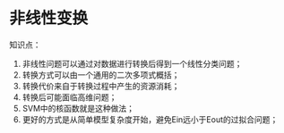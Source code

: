 # 非线性变换

知识点：
1. 非线性问题可以通过对数据进行转换后得到一个线性分类问题；
2. 转换方式可以由一个通用的二次多项式概括；
3. 转换代价来自于转换过程中产生的资源消耗；
4. 转换后可能面临高维问题；
5. SVM中的核函数就是这种做法；
6. 更好的方式是从简单模型复杂度开始，避免Ein远小于Eout的过拟合问题；
